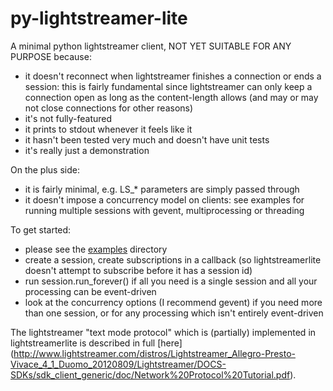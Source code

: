 py-lightstreamer-lite
=====================

A minimal python lightstreamer client, NOT YET SUITABLE FOR ANY PURPOSE because:
- it doesn't reconnect when lightstreamer finishes a connection or ends a session: this is fairly fundamental since lightstreamer can only keep a connection open as long as the content-length allows (and may or may not close connections for other reasons)
- it's not fully-featured
- it prints to stdout whenever it feels like it
- it hasn't been tested very much and doesn't have unit tests
- it's really just a demonstration

On the plus side:
- it is fairly minimal, e.g. LS_* parameters are simply passed through
- it doesn't impose a concurrency model on clients: see examples for running multiple sessions with gevent, multiprocessing or threading

To get started:
- please see the [examples](./py-lightstreamer-lite/tree/master/examples) directory
- create a session, create subscriptions in a callback (so lightstreamerlite doesn't attempt to subscribe before it has a session id)
- run session.run_forever() if all you need is a single session and all your processing can be event-driven
- look at the concurrency options (I recommend gevent) if you need more than one session, or for any processing which isn't entirely event-driven

The lightstreamer "text mode protocol" which is (partially) implemented in lightstreamerlite is described in full [here] (http://www.lightstreamer.com/distros/Lightstreamer_Allegro-Presto-Vivace_4_1_Duomo_20120809/Lightstreamer/DOCS-SDKs/sdk_client_generic/doc/Network%20Protocol%20Tutorial.pdf).